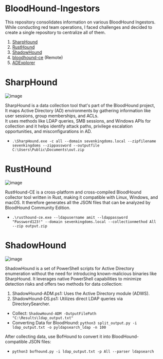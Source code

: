 # BloodHound-Ingestors

This repository consolidates information on various BloodHound Ingestors. While conducting red team operations, I faced challenges and decided to create a single repository to centralize all of them.

1. [SharpHound](https://github.com/SpecterOps/SharpHound.git)<br>
2. [RustHound](https://github.com/g0h4n/RustHound-CE)<br>
3. [ShadowHound](https://github.com/Friends-Security/ShadowHound)<br>
4. [bloodhound-ce](https://github.com/dirkjanm/BloodHound.py/tree/bloodhound-ce) (Remote)
5. [ADExplorer](https://github.com/c3c/ADExplorerSnapshot.py.git)<br>

# SharpHound

![image](https://github.com/user-attachments/assets/4d462c57-fbf3-46ff-a55d-5f36884841af)

SharpHound is a data collection tool that's part of the BloodHound project, It maps Active Directory (AD) environments by gathering information like user sessions, group memberships, and ACLs.<br>
It uses methods like LDAP queries, SMB sessions, and Windows APIs for collection and it helps identify attack paths, privilege escalation opportunities, and misconfigurations in AD.

- `.\SharpHound.exe -c all --domain sevenkingdoms.local --zipfilename sevenkingdoms --zippassword --outputfile C:\Users\Public\Documents\out.zip`

# RustHound

![image](https://github.com/user-attachments/assets/74c10694-0da2-4727-8df0-2cfa37992075)

RustHound-CE is a cross-platform and cross-compiled BloodHound collector tool written in Rust, making it compatible with Linux, Windows, and macOS. It therefore generates all the JSON files that can be analyzed by BloodHound Community Edition.

- `.\rusthound-ce.exe --ldapusername amit --ldappassword "Password123!" --domain sevenkingdoms.local --collectionmethod All --zip output.zip`

# ShadowHound

![image](https://github.com/user-attachments/assets/f9d133af-e588-4296-9841-42ada68871c0)

ShadowHound is a set of PowerShell scripts for Active Directory enumeration without the need for introducing known-malicious binaries like SharpHound. It leverages native PowerShell capabilities to minimize detection risks and offers two methods for data collection:

1. ShadowHound-ADM.ps1: Uses the Active Directory module (ADWS).
2. ShadowHound-DS.ps1: Utilizes direct LDAP queries via DirectorySearcher.

- Collect: `ShadowHound-ADM -OutputFilePath "C:\Results\ldap_output.txt"`
- Converting Data for BloodHound: `python3 split_output.py -i ldap_output.txt -o pyldapsearch_ldap -n 100`

After collecting data, use BofHound to convert it into BloodHound-compatible JSON files:

- `python3 bofhound.py -i ldap_output.txt -p All --parser ldapsearch`
